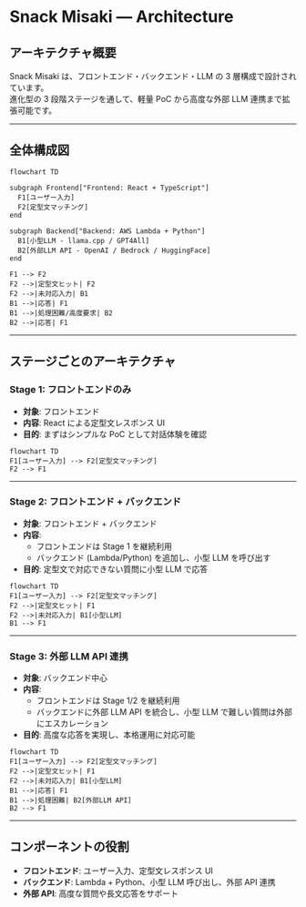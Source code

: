 # Snack Misaki — Architecture

## アーキテクチャ概要
Snack Misaki は、フロントエンド・バックエンド・LLM の 3 層構成で設計されています。  
進化型の 3 段階ステージを通して、軽量 PoC から高度な外部 LLM 連携まで拡張可能です。

---

## 全体構成図

```mermaid
flowchart TD

subgraph Frontend["Frontend: React + TypeScript"]
  F1[ユーザー入力]
  F2[定型文マッチング]
end

subgraph Backend["Backend: AWS Lambda + Python"]
  B1[小型LLM - llama.cpp / GPT4All]
  B2[外部LLM API - OpenAI / Bedrock / HuggingFace]
end

F1 --> F2
F2 -->|定型文ヒット| F2
F2 -->|未対応入力| B1
B1 -->|応答| F1
B1 -->|処理困難/高度要求| B2
B2 -->|応答| F1
```

---

## ステージごとのアーキテクチャ

### Stage 1: フロントエンドのみ
- **対象**: フロントエンド
- **内容**: React による定型文レスポンス UI
- **目的**: まずはシンプルな PoC として対話体験を確認

```mermaid
flowchart TD
F1[ユーザー入力] --> F2[定型文マッチング]
F2 --> F1
```

---

### Stage 2: フロントエンド + バックエンド
- **対象**: フロントエンド + バックエンド
- **内容**:  
  - フロントエンドは Stage 1 を継続利用  
  - バックエンド (Lambda/Python) を追加し、小型 LLM を呼び出す  
- **目的**: 定型文で対応できない質問に小型 LLM で応答

```mermaid
flowchart TD
F1[ユーザー入力] --> F2[定型文マッチング]
F2 -->|定型文ヒット| F1
F2 -->|未対応入力| B1[小型LLM]
B1 --> F1
```

---

### Stage 3: 外部 LLM API 連携
- **対象**: バックエンド中心
- **内容**:  
  - フロントエンドは Stage 1/2 を継続利用  
  - バックエンドに外部 LLM API を統合し、小型 LLM で難しい質問は外部にエスカレーション  
- **目的**: 高度な応答を実現し、本格運用に対応可能

```mermaid
flowchart TD
F1[ユーザー入力] --> F2[定型文マッチング]
F2 -->|定型文ヒット| F1
F2 -->|未対応入力| B1[小型LLM]
B1 -->|応答| F1
B1 -->|処理困難| B2[外部LLM API]
B2 --> F1
```

---

## コンポーネントの役割
- **フロントエンド**: ユーザー入力、定型文レスポンス UI
- **バックエンド**: Lambda + Python、小型 LLM 呼び出し、外部 API 連携
- **外部 API**: 高度な質問や長文応答をサポート

